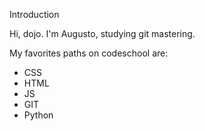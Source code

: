 Introduction

Hi, dojo.
I'm Augusto, studying git mastering.

My favorites paths on codeschool are: 
* CSS
* HTML
* JS 
* GIT 
* Python
